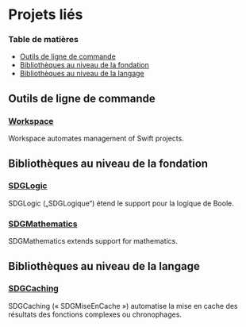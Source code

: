 <!--
 🇫🇷FR Projets liés.md

 This source file is part of the SDGLogic open source project.
 https://sdggiesbrecht.github.io/SDGLogic/macOS

 Copyright ©2017 Jeremy David Giesbrecht and the SDGLogic project contributors.

 Soli Deo gloria.

 Licensed under the Apache Licence, Version 2.0.
 See http://www.apache.org/licenses/LICENSE-2.0 for licence information.
 -->

# Projets liés

### Table de matières

- [Outils de ligne de commande](#Outils‐de‐ligne‐de‐commande)
- [Bibliothèques au niveau de la fondation](#Bibliothèques‐au‐niveau‐de‐la‐fondation)
- [Bibliothèques au niveau de la langage](#Bibliothèques‐au‐niveau‐de‐la‐langage)

## <a name="Outils‐de‐ligne‐de‐commande">Outils de ligne de commande</a>

### [Workspace](https://github.com/SDGGiesbrecht/Workspace#workspace)

Workspace automates management of Swift projects.

## <a name="Bibliothèques‐au‐niveau‐de‐la‐fondation">Bibliothèques au niveau de la fondation</a>

### [SDGLogic](https://sdggiesbrecht.github.io/SDGLogic/macOS)

SDGLogic („SDGLogique“) étend le support pour la logique de Boole.

### [SDGMathematics](https://sdggiesbrecht.github.io/SDGMathematics/macOS)

SDGMathematics extends support for mathematics.

## <a name="Bibliothèques‐au‐niveau‐de‐la‐langage">Bibliothèques au niveau de la langage</a>

### [SDGCaching](https://sdggiesbrecht.github.io/SDGCaching/macOS)

SDGCaching (« SDGMiseEnCache ») automatise la mise en cache des résultats des fonctions complexes ou chronophages.
